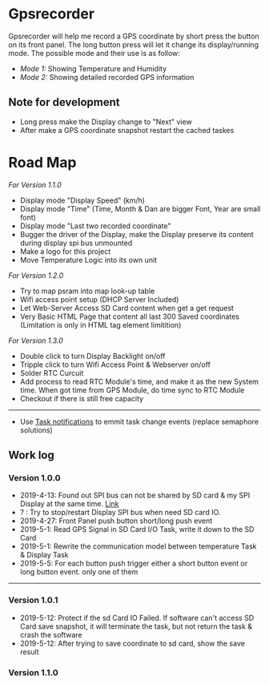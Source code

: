 # Gpsrecorder

Gpsrecorder will help me record a GPS coordinate by short press the button on its front panel. The
long button press will let it change its display/running mode. The possible mode and their use is as
follow:
- _Mode 1:_ Showing Temperature and Humidity
- _Mode 2:_ Showing detailed recorded GPS information


## Note for development
- Long press make the Display change to "Next" view
- After make a GPS coordinate snapshot restart the cached taskes

# Road Map

_For Version 1.1.0_
- Display mode "Display Speed" (km/h)
- Display mode "Time" (Time, Month & Dan are bigger Font, Year are small font)
- Display mode "Last two recorded coordinate"
- Bugger the driver of the Display, make the Display preserve its content during display spi bus unmounted
- Make a logo for this project
- Move Temperature Logic into its own unit

_For Version 1.2.0_
- Try to map psram into map look-up table
- Wifi access point setup (DHCP Server Included)
- Let Web-Server Access SD Card content when get a get request
- Very Basic HTML Page that content all last 300 Saved coordinates (Limitation is only in HTML tag element limitition)

_For Version 1.3.0_
- Double click to turn Display Backlight on/off
- Tripple click to turn Wifi Access Point & Webserver on/off
- Solder RTC Curcuit
- Add process to read RTC Module's time, and make it as the new System time. When got time from GPS Module, do time sync to RTC Module
- Checkout if there is still free capacity
---

- Use [Task notifications](https://www.freertos.org/RTOS-task-notifications.html) to emmit task change events (replace semaphore solutions)

## Work log

### Version 1.0.0
- 2019-4-13: Found out SPI bus can not be shared by SD card & my SPI Display at the same time. [Link](https://esp32.com/viewtopic.php?f=2&t=10127)
- ? : Try to stop/restart Display SPI bus when need SD card IO.
- 2019-4-27: Front Panel push button short/long push event
- 2019-5-1: Read GPS Signal in SD Card I/O Task, write it down to the SD Card
- 2019-5-1: Rewrite the communication model between temperature Task & Display Task
- 2019-5-5: For each button push trigger either a short button event or long button event. only one of them
----

### Version 1.0.1
- 2019-5-12: Protect if the sd Card IO Failed. If software can't access SD Card save snapshot, it will terminate the task, but not return the task & crash the software
- 2019-5-12: After trying to save coordinate to sd card, show the save result

### Version 1.1.0